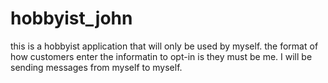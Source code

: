 # hobbyist_john
this is a hobbyist application that will only be used by myself. the format of how customers enter the informatin to opt-in is they must be me. I will be sending messages from myself to myself.
